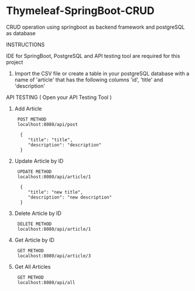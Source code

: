 # Thymeleaf-SpringBoot-CRUD
CRUD operation using springboot as backend framework and postgreSQL as database

INSTRUCTIONS

IDE for SpringBoot, PostgreSQL and API testing tool are required for this project

1. Import the CSV file or create a table in your postgreSQL database with a name of 'article' that has the following columns 'id', 'title' and 'description'

API TESTING ( Open your API Testing Tool )

1. Add Article

        POST METHOD
        localhost:8080/api/post

         {
            "title": "title",
            "description": "description"
         }

2. Update Article by ID

        UPDATE METHOD
        localhost:8080/api/article/1

         {
            "title": "new title",
            "description": "new description"
         }

3. Delete Article by ID

        DELETE METHOD
        localhost:8080/api/article/1

4. Get Article by ID

        GET METHOD
        localhost:8080/api/article/3

4. Get All Articles

        GET METHOD
        localhost:8080/api/all








